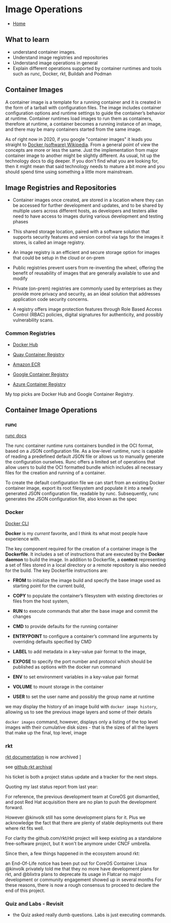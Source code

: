 # Image Operations

* [Home](/README.md)

## What to learn 

* understand container images.
* Understand image registries and repositories
* Understand image operations in general
* Explain different operations supported by container runtimes and tools such as runc, Docker, rkt, Buildah and Podman

## Container Images 

A container image is a template for a running container and it is created in the form of a tarball with configuration files. The image includes container configuration options and runtime settings to guide the container’s behavior at runtime. Container runtimes load images to run them as containers, therefore at runtime, a container becomes a running instance of an image, and there may be many containers started from the same image.

As of right now in 2020, if you google "container images" it leads you straight to [Docker (software) Wikipedia](https://en.wikipedia.org/wiki/Docker_(software)). From a general point of view the concepts are more or less the same.  Just the implementation from major container image to another might be slightly different.  As usual, hit up the technology docs to dig deeper.  If you don't find what you are looking for, then it might mean that said technology needs to mature a bit more and  you should spend time using something a little more mainstream. 

## Image Registries and Repositories 

* Container images once created, are stored in a location where they can be accessed for further development and updates, and to be shared by multiple users across different hosts, as developers and testers alike need to have access to images during various development and testing phases

* This shared storage location, paired with a software solution that supports security features and version control via tags for the images it stores, is called an image registry.

* An image registry is an efficient and secure storage option for images that could be setup in the cloud or on-prem

* Public registries prevent users from re-inventing the wheel, offering the benefit of reusability of images that are generally available to use and modify

* Private (on-prem) registries are commonly used by enterprises as they provide more privacy and security, as an ideal solution that addresses application code security concerns.

* A registry offers image protection features through Role Based Access Control (RBAC) policies, digital signatures for authenticity, and possibly vulnerability scans.

### Common Registries

* [Docker Hub](https://hub.docker.com/)

* [Quay Container Registry](https://quay.io/)

* [Amazon ECR](https://aws.amazon.com/ecr/)

* [Google Container Registry](https://cloud.google.com/container-registry)

* [Azure Container Registry](https://azure.microsoft.com/en-us/services/container-registry/)

My top picks are Docker Hub and Google Container Registry.


## Container Image Operations

### runc

[runc docs](https://github.com/opencontainers/runc)

The runc container runtime runs containers bundled in the OCI format, based on a JSON configuration file. As a low-level runtime, runc is capable of reading a predefined default JSON file or allows us to manually generate the configuration ourselves. Runc offers a limited set of operations that allow users to build the OCI formatted bundle which includes all necessary files for the creation and running of a container.

To create the default configuration file we can start from an existing Docker container image, export its root filesystem and populate it into a newly generated JSON configuration file, readable by runc. Subsequently, runc generates the JSON configuration file, also known as the spec

### Docker

[Docker CLI](https://docs.docker.com/engine/reference/commandline/docker/)

**Docker** is my *current* favorite, and I think its what most people have experience with.

The key component required for the creation of a container image is the **Dockerfile**. It includes a set of instructions that are executed by the **Docker daemon** to build the image. In addition to Dockerfile, a **context** representing a set of files stored in a local directory or a remote repository is also needed for the build. The key Dockerfile instructions are:

* **FROM** to initialize the image build and specify the base image used as starting point for the current build,

* **COPY** to populate the container’s filesystem with existing directories or files from the host system,

* **RUN** to execute commands that alter the base image and commit the changes

* **CMD** to provide defaults for the running container

* **ENTRYPOINT** to configure a container’s command line arguments by overriding defaults specified by CMD

* **LABEL** to add metadata in a key-value pair format to the image,

* **EXPOSE** to specify the port number and protocol which should be published as options with the docker run command

* **ENV** to set environment variables in a key-value pair format

* **VOLUME** to mount storage in the container

* **USER** to set the user name and possibly the group name at runtime

we may display the history of an image build with `docker image history`, allowing us to see the previous image layers and some of their details

`docker images` command, however, displays only a listing of the top level images with their cumulative disk sizes - that is the sizes of all the layers that make up the final, top level, image

### rkt

[rkt documentation](https://github.com/rkt/rkt) is now archived ]

see [github rkt archival](https://github.com/rkt/rkt/issues/4024)

his ticket is both a project status update and a tracker for the next steps.

Quoting my last status report from last year:

For reference, the previous development team at CoreOS got dismantled, and post Red Hat acquisition there are no plan to push the development forward.

However @kinvolk still has some development plans for it. Plus we acknowledge the fact that there are plenty of stable deployments out there where rkt fits well.

For clarity the github.com/rkt/rkt project will keep existing as a standalone free-software project, but it won't be anymore under CNCF umbrella.

Since then, a few things happened in the ecosystem around rkt:

an End-Of-Life notice has been put out for CoreOS Container Linux
@kinvolk privately told me that they no more have development plans for rkt, and @blixtra plans to deprecate its usage in Flatcar
no major development or community engagement showed up in several months
For these reasons, there is now a rough consensus to proceed to declare the end of this project.

### Quiz and Labs - Revisit

* the Quiz asked really dumb questions. Labs is just executing commands.